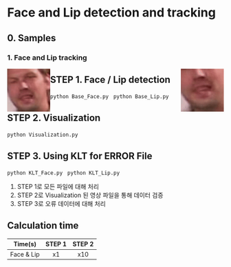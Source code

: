 # Face and Lip detection and tracking

## 0. Samples
### 1. Face and Lip tracking
<div>
  <img src="https://github.com/jungwook518/Face_Lip_detection_tracking/blob/master/samples/Face_ex1.gif" style="float: left;" width="100" height="100">
  <img src="https://github.com/jungwook518/Face_Lip_detection_tracking/blob/master/samples/Lip_ex1.gif" style="float: right;" width="100" height="100">
</div>

## STEP 1. Face / Lip detection
```python Base_Face.py ```
```python Base_Lip.py ```

## STEP 2. Visualization
```python Visualization.py ```

## STEP 3. Using KLT for ERROR File
```python KLT_Face.py ```
```python KLT_Lip.py ```

1. STEP 1로 모든 파일에 대해 처리
2. STEP 2로 Visualization 된 영상 파일을 통해 데이터 검증
3. STEP 3로 오류 데이터에 대해 처리

## Calculation time
| Time(s) | STEP 1 | STEP 2 |
|:---:|:---:|:---:|
| Face & Lip | x1 | x10 |



